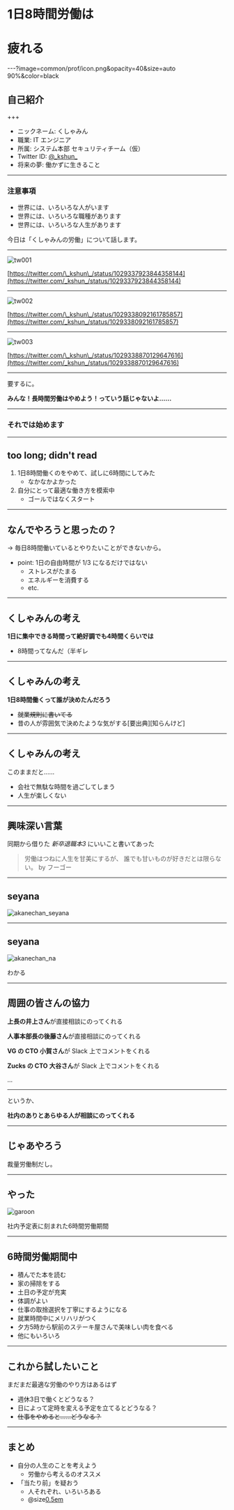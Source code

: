# 1日8時間労働は
# 疲れる

---?image=common/prof/icon.png&opacity=40&size=auto 90%&color=black

## 自己紹介

+++

- ニックネーム: くしゃみん
- 職業: IT エンジニア
- 所属: システム本部 セキュリティチーム（仮）
- Twitter ID: [@\_kshun\_](https://twitter.com/_kshun_)
- 将来の夢: 働かずに生きること

---

### 注意事項

- 世界には、いろいろな人がいます
- 世界には、いろいろな職種があります
- 世界には、いろいろな人生があります

今日は「くしゃみんの労働」について話します。

---

![tw001](20180817_vglt/img/tw001.png)

[https://twitter.com/\_kshun\_/status/1029337923844358144](https://twitter.com/_kshun_/status/1029337923844358144)

---

![tw002](20180817_vglt/img/tw002.png)

[https://twitter.com/\_kshun\_/status/1029338092161785857](https://twitter.com/_kshun_/status/1029338092161785857)

---

![tw003](20180817_vglt/img/tw003.png)

[https://twitter.com/\_kshun\_/status/1029338870129647616](https://twitter.com/_kshun_/status/1029338870129647616)

---

要するに。

**みんな！長時間労働はやめよう！っていう話じゃないよ……**

---

### それでは始めます

---

## too long; didn't read

1. 1日8時間働くのをやめて、試しに6時間にしてみた
    - なかなかよかった
2. 自分にとって最適な働き方を模索中
    - ゴールではなくスタート

---

## なんでやろうと思ったの？

-> 毎日8時間働いているとやりたいことができないから。

- point: 1日の自由時間が 1/3 になるだけではない
    - ストレスがたまる
    - エネルギーを消費する
    - etc.

---

## くしゃみんの考え

**1日に集中できる時間って絶好調でも4時間くらいでは**

- 8時間ってなんだ（半ギレ

---

## くしゃみんの考え

**1日8時間働くって誰が決めたんだろう**

- ~~就業規則に書いてる~~
- 昔の人が雰囲気で決めたような気がする\[要出典\]\[知らんけど\]

---

## くしゃみんの考え

このままだと……

- 会社で無駄な時間を過ごしてしまう
- 人生が楽しくない

---

## 興味深い言葉

同期から借りた *新卒退職本3* にいいこと書いてあった

> 労働はつねに人生を甘美にするが、
> 誰でも甘いものが好きだとは限らない。
> by フーゴー

---

## seyana

![akanechan_seyana](20180817_vglt/img/seyana.png)

---

## seyana

![akanechan_na](20180817_vglt/img/na.jpg)

わかる

---

## 周囲の皆さんの協力

**上長の井上さん**が直接相談にのってくれる

**人事本部長の後藤さん**が直接相談にのってくれる

**VG の CTO 小賀さん**が Slack 上でコメントをくれる

**Zucks の CTO 大谷さん**が Slack 上でコメントをくれる


...

---

というか、

**社内のありとあらゆる人が相談にのってくれる**

---

## じゃあやろう

裁量労働制だし。

---

## やった

![garoon](20180817_vglt/img/garoon1.png)

社内予定表に刻まれた6時間労働期間

---

## 6時間労働期間中

- 積んでた本を読む
- 家の掃除をする
- 土日の予定が充実
- 体調がよい
- 仕事の取捨選択を丁寧にするようになる
- 就業時間中にメリハリがつく
- 夕方5時から駅前のステーキ屋さんで美味しい肉を食べる
- 他にもいろいろ

---

## これから試したいこと

まだまだ最適な労働のやり方はあるはず

- 週休3日で働くとどうなる？
- 日によって定時を変える予定を立てるとどうなる？
- ~~仕事をやめると……どうなる？~~

---

## まとめ

- 自分の人生のことを考えよう
    - 労働から考えるのオススメ
- 「当たり前」を疑おう
    - 人それぞれ、いろいろある
    - @size[0.5em](画一化されたルールの中には、あまり合理的じゃないものがあるかもね)

